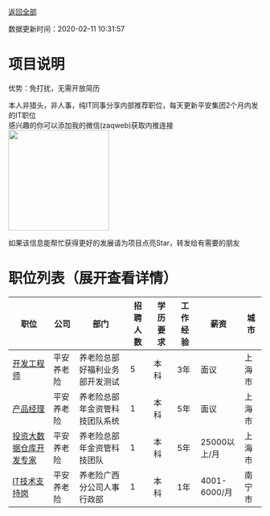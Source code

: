 [返回全部](https://github.com/zaqweb/PA-IT-JOBS/)

数据更新时间：2020-02-11 10:31:57
# 项目说明

优势：免打扰，无需开放简历

本人非猎头，非人事，纯IT同事分享内部推荐职位，每天更新平安集团2个月内发的IT职位  
感兴趣的你可以添加我的微信(zaqweb)获取内推连接  
<img src="https://github.com/zaqweb/PA-IT-JOBS/blob/master/WechatICode.jpeg"  height="200" width="200">

如果该信息能帮忙获得更好的发展请为项目点亮Star，转发给有需要的朋友
# 职位列表（展开查看详情）

|职位|公司|部门|招聘人数|学历要求|工作经验|薪资|城市|
|---|---|---|---|---|---|---|---|
|[开发工程师](../detail/72e591dc2eca4b17e054022128574717.md)|平安养老险|养老险总部好福利业务部开发测试|5|本科|3年|面议|上海市|
|[产品经理](../detail/EB30D6E669B643C9921745ADA70E2701.md)|平安养老险|养老险总部年金资管科技团队系统|1|本科|5年|面议|上海市|
|[投资大数据仓库开发专家](../detail/3708ADB178DD43BAAB6AAC967AD92F08.md)|平安养老险|养老险总部年金资管科技团队|1|本科|5年|25000以上/月|上海市|
|[IT技术支持岗](../detail/CC30BF54F60A49738A7DABBC27D1EAEF.md)|平安养老险|养老险广西分公司人事行政部|1|本科|1年|4001-6000/月|南宁市|




